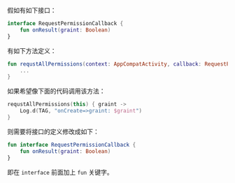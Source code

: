 假如有如下接口：

```kotlin
interface RequestPermissionCallback {
    fun onResult(graint: Boolean)
}
```

有如下方法定义：

```kotlin
fun requstAllPermissions(context: AppCompatActivity, callback: RequestPermissionCallback) {
    ...
}
```

如果希望像下面的代码调用该方法：

```kotlin
requstAllPermissions(this) { graint ->
    Log.d(TAG, "onCreate=>graint: $graint")
}
```

则需要将接口的定义修改成如下：

```kotlin
fun interface RequestPermissionCallback {
    fun onResult(graint: Boolean)
}
```

即在 `interface` 前面加上 `fun` 关键字。